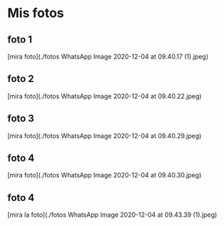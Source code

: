 # Mis fotos
## foto 1 
[mira foto](./fotos WhatsApp Image 2020-12-04 at 09.40.17 (1).jpeg)

## foto 2
[mira foto](./fotos WhatsApp Image 2020-12-04 at 09.40.22.jpeg)

## foto 3
[mira foto](./fotos WhatsApp Image 2020-12-04 at 09.40.29.jpeg)

## foto 4
[mira foto](./fotos WhatsApp Image 2020-12-04 at 09.40.30.jpeg)

## foto 4
[mira la foto](./fotos WhatsApp Image 2020-12-04 at 09.43.39 (1).jpeg)



